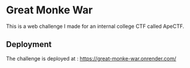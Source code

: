 # Great Monke War

This is a web challenge I made for an internal college CTF called ApeCTF.

## Deployment 
The challenge is deployed at : https://great-monke-war.onrender.com/

